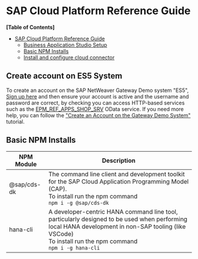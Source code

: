 # SAP Cloud Platform Reference Guide

**[Table of Contents]**

- [SAP Cloud Platform Reference Guide](#sap-cloud-platform-reference-guide)
  - [Business Application Studio Setup](./Business%20Application%20Studio%20Related/readme.md)
  - [Basic NPM Installs](#basic-npm-installs)
  - [Install and configure cloud connector](./Docker%20for%20Cloud%20Connecter%20Related/readme.md)

## Create account on ES5 System
To create an account on the SAP NetWeaver Gateway Demo system "ES5", [Sign up here](https://register.sapdevcenter.com/SUPSignForms/) and then ensure your account is active and the username and password are correct, by checking you can access HTTP-based services such as the [EPM_REF_APPS_SHOP_SRV](https://sapes5.sapdevcenter.com/sap/opu/odata/sap/EPM_REF_APPS_SHOP_SRV/?sap-client=002) OData service. If you need more help, you can follow the ["Create an Account on the Gateway Demo System"](https://developers.sap.com/tutorials/gateway-demo-signup.html) tutorial.
## Basic NPM Installs

| NPM Module  | Description                                                                                                                                                                                                       |
| ----------- | ----------------------------------------------------------------------------------------------------------------------------------------------------------------------------------------------------------------- |
| @sap/cds-dk | The command line client and development toolkit for the SAP Cloud Application Programming Model (CAP). <br> To install run the npm command <br> `npm i -g @sap/cds-dk`                                            |
| hana-cli    | A developer-centric HANA command line tool, particularly designed to be used when performing local HANA development in non-SAP tooling (like VSCode) <br> To install run the npm command <br> `npm i -g hana-cli` |


